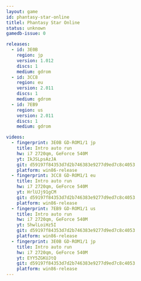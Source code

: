 ```yaml
---
layout: game
id: phantasy-star-online
titlel: Phantasy Star Online
status: unknown
gamedb-issue: 0

releases:
  - id: 3E0B
    region: jp
    version: 1.012
    discs: 1
    medium: gdrom
  - id: 3CC8
    region: eu
    version: 2.011
    discs: 1
    medium: gdrom
  - id: 7EB9
    region: us
    version: 2.011
    discs: 1
    medium: gdrom

videos:
  - fingerprint: 3E0B GD-ROM1/1 jp
    title: Intro auto run
    hw: i7 2720qm, GeForce 540M
    yt: IkJSLpsAzJA
    git: d59197f84353d7d2b746383e9277d9ed7c8c4053
    platform: win86-release
  - fingerprint: 3CC8 GD-ROM1/1 eu
    title: Intro auto run
    hw: i7 2720qm, GeForce 540M
    yt: HrlUJj91gCM
    git: d59197f84353d7d2b746383e9277d9ed7c8c4053
    platform: win86-release
  - fingerprint: 7EB9 GD-ROM1/1 us
    title: Intro auto run
    hw: i7 2720qm, GeForce 540M
    yt: ShwlLoiHz5I
    git: d59197f84353d7d2b746383e9277d9ed7c8c4053
    platform: win86-release
  - fingerprint: 3E0B GD-ROM1/1 jp
    title: Intro auto run
    hw: i7 2720qm, GeForce 540M
    yt: EYY5ZGKUJtQ
    git: d59197f84353d7d2b746383e9277d9ed7c8c4053
    platform: win86-release
---
```


